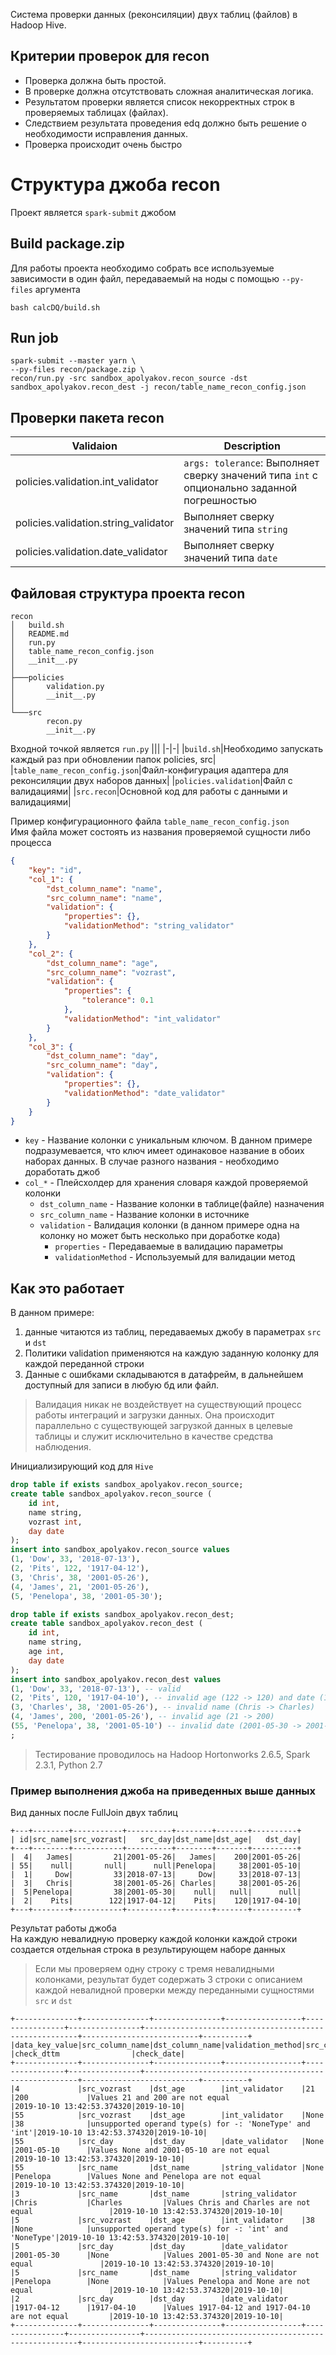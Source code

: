 Система проверки данных (реконсиляции) двух таблиц (файлов) в Hadoop Hive.

## Критерии проверок для recon
- Проверка должна быть простой.
- В проверке должна отсутствовать сложная аналитическая логика.
- Результатом проверки является список некорректных строк в проверяемых таблицах (файлах).
- Следствием результата проведения edq должно быть решение о необходимости исправления данных.
- Проверка происходит очень быстро


# Структура джоба __recon__<br>
Проект является `spark-submit` джобом

## Build package.zip
Для работы проекта необходимо собрать все используемые зависимости в один файл, передаваемый на ноды с помощью `--py-files` аргумента
```shell
bash calcDQ/build.sh
```
 
## Run job
```shell
spark-submit --master yarn \
--py-files recon/package.zip \
recon/run.py -src sandbox_apolyakov.recon_source -dst sandbox_apolyakov.recon_dest -j recon/table_name_recon_config.json
```


## Проверки пакета recon
|Validaion|Description|
|-|-|
|policies.validation.int_validator|`args: tolerance`: Выполняет сверку значений типа `int` с опционально заданной погрешностью|
|policies.validation.string_validator|Выполняет сверку значений типа `string`|
|policies.validation.date_validator|Выполняет сверку значений типа `date`|


## Файловая структура проекта recon
```
recon
│   build.sh
│   README.md
│   run.py
│   table_name_recon_config.json
│   __init__.py
│
├───policies
│       validation.py
│       __init__.py
│
└───src
        recon.py
        __init__.py
```

Входной точкой является `run.py`
|||
|-|-|
|`build.sh`|Необходимо запускать каждый раз при обновлении папок policies, src|
|`table_name_recon_config.json`|Файл-конфигурация адаптера для реконсиляции двух наборов данных|
|`policies.validation`|Файл с валидациями|
|`src.recon`|Основной код для работы с данными и валидациями|

Пример конфигурационного файла `table_name_recon_config.json`<br>
Имя файла может состоять из названия проверяемой сущности либо процесса

```json
{
    "key": "id",
    "col_1": {
        "dst_column_name": "name",
        "src_column_name": "name",
        "validation": {
            "properties": {},
            "validationMethod": "string_validator"
        }
    },
    "col_2": {
        "dst_column_name": "age",
        "src_column_name": "vozrast",
        "validation": {
            "properties": {
                "tolerance": 0.1
            },
            "validationMethod": "int_validator"
        }
    },
    "col_3": {
        "dst_column_name": "day",
        "src_column_name": "day",
        "validation": {
            "properties": {},
            "validationMethod": "date_validator"
        }
    }
}
```

- `key` - Название колонки с уникальным ключом. В данном примере подразумевается, что ключ имеет одинаковое название в обоих наборах данных. В случае разного названия - необходимо доработать джоб
- `col_*` - Плейсхолдер для хранения словаря каждой проверяемой колонки
    - `dst_column_name` - Название колонки в таблице(файле) назначения
    - `src_column_name` - Название колонки в источнике
    - `validation` - Валидация колонки (в данном примере одна на колонку но может быть несколько при доработке кода)
        - `properties` - Передаваемые в валидацию параметры
        - `validationMethod` - Используемый для валидации метод


## Как это работает
В данном примере:
1. данные читаются из таблиц, передаваемых джобу в параметрах `src` и `dst`
1. Политики validation применяются на каждую заданную колонку для каждой переданной строки
1. Данные с ошибками складываются в датафрейм, в дальнейшем доступный для записи в любую бд или файл.


> Валидация никак не воздействует на существующий процесс работы интеграций и загрузки данных. Она происходит параллельно с существующей загрузкой данных в целевые таблицы и служит исключительно в качестве средства наблюдения.

Инициализирующий код для `Hive`
```sql
drop table if exists sandbox_apolyakov.recon_source;
create table sandbox_apolyakov.recon_source (
    id int,
	name string,
  	vozrast int,
  	day date
);
insert into sandbox_apolyakov.recon_source values
(1, 'Dow', 33, '2018-07-13'),
(2, 'Pits', 122, '1917-04-12'), 
(3, 'Chris', 38, '2001-05-26'), 
(4, 'James', 21, '2001-05-26'), 
(5, 'Penelopa', 38, '2001-05-30');

drop table if exists sandbox_apolyakov.recon_dest;
create table sandbox_apolyakov.recon_dest (
    id int,
	name string,
  	age int,
  	day date
);
insert into sandbox_apolyakov.recon_dest values
(1, 'Dow', 33, '2018-07-13'), -- valid
(2, 'Pits', 120, '1917-04-10'), -- invalid age (122 -> 120) and date (1917-04-12 -> 1917-04-10)
(3, 'Charles', 38, '2001-05-26'), -- invalid name (Chris -> Charles)
(4, 'James', 200, '2001-05-26'), -- invalid age (21 -> 200)
(55, 'Penelopa', 38, '2001-05-10') -- invalid date (2001-05-30 -> 2001-05-10) and Index
;
```

>Тестирование проводилось на Hadoop Hortonworks 2.6.5, Spark 2.3.1, Python 2.7

### Пример выполнения джоба на приведенных выше данных
Вид данных после FullJoin двух таблиц
```
+---+--------+-----------+----------+--------+-------+----------+
| id|src_name|src_vozrast|   src_day|dst_name|dst_age|   dst_day|
+---+--------+-----------+----------+--------+-------+----------+
|  4|   James|         21|2001-05-26|   James|    200|2001-05-26|
| 55|    null|       null|      null|Penelopa|     38|2001-05-10|
|  1|     Dow|         33|2018-07-13|     Dow|     33|2018-07-13|
|  3|   Chris|         38|2001-05-26| Charles|     38|2001-05-26|
|  5|Penelopa|         38|2001-05-30|    null|   null|      null|
|  2|    Pits|        122|1917-04-12|    Pits|    120|1917-04-10|
+---+--------+-----------+----------+--------+-------+----------+
```

Результат работы джоба<br>
На каждую невалидную проверку каждой колонки каждой строки создается отдельная строка в результирующем наборе данных
> Если мы проверяем одну строку с тремя невалидными колонками, результат будет содержать 3 строки с описанием каждой невалидной проверки между переданными сущностями `src` и `dst`

```
+--------------+---------------+---------------+-----------------+----------------+----------------+-------------------------------------------------------+--------------------------+----------+
|data_key_value|src_column_name|dst_column_name|validation_method|src_column_value|dst_column_value|description                                            |check_dttm                |check_date|
+--------------+---------------+---------------+-----------------+----------------+----------------+-------------------------------------------------------+--------------------------+----------+
|4             |src_vozrast    |dst_age        |int_validator    |21              |200             |Values 21 and 200 are not equal                        |2019-10-10 13:42:53.374320|2019-10-10|
|55            |src_vozrast    |dst_age        |int_validator    |None            |38              |unsupported operand type(s) for -: 'NoneType' and 'int'|2019-10-10 13:42:53.374320|2019-10-10|
|55            |src_day        |dst_day        |date_validator   |None            |2001-05-10      |Values None and 2001-05-10 are not equal               |2019-10-10 13:42:53.374320|2019-10-10|
|55            |src_name       |dst_name       |string_validator |None            |Penelopa        |Values None and Penelopa are not equal                 |2019-10-10 13:42:53.374320|2019-10-10|
|3             |src_name       |dst_name       |string_validator |Chris           |Charles         |Values Chris and Charles are not equal                 |2019-10-10 13:42:53.374320|2019-10-10|
|5             |src_vozrast    |dst_age        |int_validator    |38              |None            |unsupported operand type(s) for -: 'int' and 'NoneType'|2019-10-10 13:42:53.374320|2019-10-10|
|5             |src_day        |dst_day        |date_validator   |2001-05-30      |None            |Values 2001-05-30 and None are not equal               |2019-10-10 13:42:53.374320|2019-10-10|
|5             |src_name       |dst_name       |string_validator |Penelopa        |None            |Values Penelopa and None are not equal                 |2019-10-10 13:42:53.374320|2019-10-10|
|2             |src_day        |dst_day        |date_validator   |1917-04-12      |1917-04-10      |Values 1917-04-12 and 1917-04-10 are not equal         |2019-10-10 13:42:53.374320|2019-10-10|
+--------------+---------------+---------------+-----------------+----------------+----------------+-------------------------------------------------------+--------------------------+----------+
```
